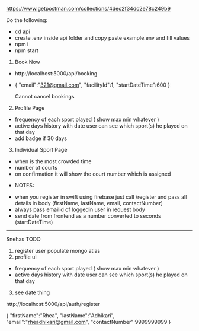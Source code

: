 https://www.getpostman.com/collections/4dec2f34dc2e78c249b9

Do the following:

-   cd api
-   create .env inside api folder and copy paste example.env and fill values
-   npm i
-   npm start

1. Book Now

-   http://localhost:5000/api/booking
-   {
    "email":"321@gmail.com",
    "facilityId":1,
    "startDateTime":600
    }

    Cannot cancel bookings

2. Profile Page

-   frequency of each sport played ( show max min whatever )
-   active days history with date user can see which sport(s) he played on that day
-   add badge if 30 days

3. Individual Sport Page

-   when is the most crowded time
-   number of courts
-   on confirmation it will show the court number which is assigned

*   NOTES:

-   when you register in swift using firebase just call /register and pass all details in body (firstName, lastName, email, contactNumber)
-   always pass emailid of loggedin user in request body
-   send date from frontend as a number converted to seconds
    (startDateTime)

---

Snehas TODO

1. register user populate mongo atlas
2. profile ui

-   frequency of each sport played ( show max min whatever )
-   active days history with date user can see which sport(s) he played on that day

3. see date thing

http://localhost:5000/api/auth/register

{
"firstName":"Rhea",
"lastName":"Adhikari",
"email":"rheadhikari@gmail.com",
"contactNumber":9999999999
}
